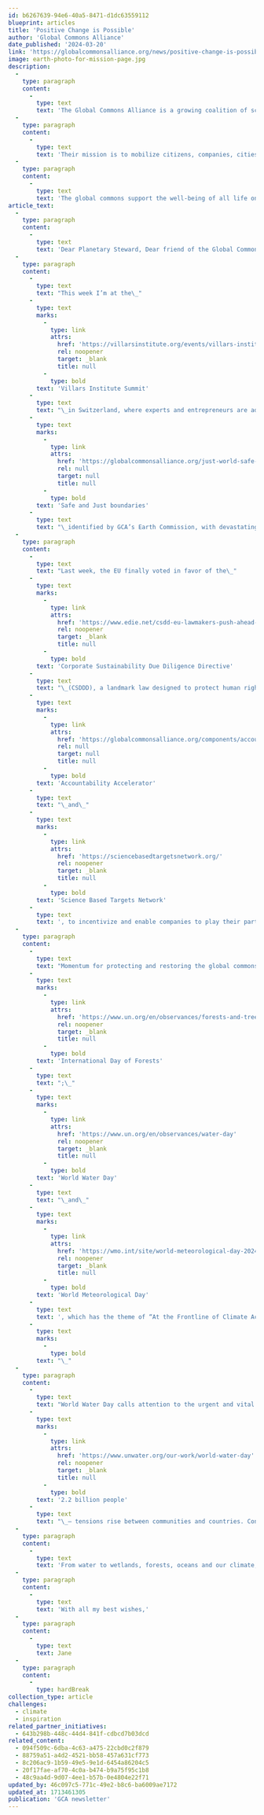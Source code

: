 ```yaml
---
id: b6267639-94e6-40a5-8471-d1dc63559112
blueprint: articles
title: 'Positive Change is Possible'
author: 'Global Commons Alliance'
date_published: '2024-03-20'
link: 'https://globalcommonsalliance.org/news/positive-change-is-possible/'
image: earth-photo-for-mission-page.jpg
description:
  -
    type: paragraph
    content:
      -
        type: text
        text: 'The Global Commons Alliance is a growing coalition of scientists, philanthropists, civil society groups, businesses and innovators, enabling collective action to safeguard the global commons.'
  -
    type: paragraph
    content:
      -
        type: text
        text: 'Their mission is to mobilize citizens, companies, cities and countries to accelerate systems change, and become better guardians of the global commons.'
  -
    type: paragraph
    content:
      -
        type: text
        text: 'The global commons support the well-being of all life on Earth. But now human actions have pushed the global commons out of balance.'
article_text:
  -
    type: paragraph
    content:
      -
        type: text
        text: 'Dear Planetary Steward, Dear friend of the Global Commons Alliance,'
  -
    type: paragraph
    content:
      -
        type: text
        text: "This week I’m at the\_"
      -
        type: text
        marks:
          -
            type: link
            attrs:
              href: 'https://villarsinstitute.org/events/villars-institute-summit-2024'
              rel: noopener
              target: _blank
              title: null
          -
            type: bold
        text: 'Villars Institute Summit'
      -
        type: text
        text: "\_in Switzerland, where experts and entrepreneurs are addressing the nature and climate crises holistically through systemic change. In the session ‘Preserving Planetary Boundaries’ I’ll be discussing what can be done to avoid crossing the most threatening ecological tipping points in a world of polycrisis. We know that human actions have pushed the global commons beyond the\_"
      -
        type: text
        marks:
          -
            type: link
            attrs:
              href: 'https://globalcommonsalliance.org/just-world-safe-planet/'
              rel: null
              target: null
              title: null
          -
            type: bold
        text: 'Safe and Just boundaries'
      -
        type: text
        text: "\_identified by GCA’s Earth Commission, with devastating impacts on nature, harvests, homes, livelihoods and people’s lives. It is only through transforming our economies so that nature is properly valued, and resources are better used, managed and shared, that we will be able to safeguard the global commons. I look forward to sharing how through collaboration this positive change is not only possible, but is already underway."
  -
    type: paragraph
    content:
      -
        type: text
        text: "Last week, the EU finally voted in favor of the\_"
      -
        type: text
        marks:
          -
            type: link
            attrs:
              href: 'https://www.edie.net/csdd-eu-lawmakers-push-ahead-with-stripped-back-version-of-due-diligence-mandate/'
              rel: noopener
              target: _blank
              title: null
          -
            type: bold
        text: 'Corporate Sustainability Due Diligence Directive'
      -
        type: text
        text: "\_(CSDDD), a landmark law designed to protect human rights, fight the climate crisis and stop businesses exploiting nature. But while the endorsement sets the right direction for corporate accountability in safeguarding the global commons and our human rights, member states including France, Germany and Italy watered the agreement down significantly. With big business so closely entwined in EU decisions, its critical work continues with the wider accountability ecosystem such as\_GCA’s\_"
      -
        type: text
        marks:
          -
            type: link
            attrs:
              href: 'https://globalcommonsalliance.org/components/accountability/'
              rel: null
              target: null
              title: null
          -
            type: bold
        text: 'Accountability Accelerator'
      -
        type: text
        text: "\_and\_"
      -
        type: text
        marks:
          -
            type: link
            attrs:
              href: 'https://sciencebasedtargetsnetwork.org/'
              rel: noopener
              target: _blank
              title: null
          -
            type: bold
        text: 'Science Based Targets Network'
      -
        type: text
        text: ', to incentivize and enable companies to play their part – as well as to hold them firmly accountable.'
  -
    type: paragraph
    content:
      -
        type: text
        text: "Momentum for protecting and restoring the global commons continues to grow in public consciousness, evidenced this week in the themes of the widely celebrated\_"
      -
        type: text
        marks:
          -
            type: link
            attrs:
              href: 'https://www.un.org/en/observances/forests-and-trees-day'
              rel: noopener
              target: _blank
              title: null
          -
            type: bold
        text: 'International Day of Forests'
      -
        type: text
        text: ";\_"
      -
        type: text
        marks:
          -
            type: link
            attrs:
              href: 'https://www.un.org/en/observances/water-day'
              rel: noopener
              target: _blank
              title: null
          -
            type: bold
        text: 'World Water Day'
      -
        type: text
        text: "\_and\_"
      -
        type: text
        marks:
          -
            type: link
            attrs:
              href: 'https://wmo.int/site/world-meteorological-day-2024'
              rel: noopener
              target: _blank
              title: null
          -
            type: bold
        text: 'World Meteorological Day'
      -
        type: text
        text: ', which has the theme of “At the Frontline of Climate Action.” The forests day theme of “Forests and Innovation: New Solutions for a Better World” highlights how deforestation can be addressed through technological advancements such as early warning systems, using data for forest restoration, and empowering Indigenous Peoples through land mapping.'
      -
        type: text
        marks:
          -
            type: bold
        text: "\_"
  -
    type: paragraph
    content:
      -
        type: text
        text: "World Water Day calls attention to the urgent and vital need to restore and better manage the water cycle, including the ecosystems which are nature’s sources and sinks in the landscape, as a basis for human health, food production and resilient societies. Inequitable water allocations and use continue to be a major source of environmental degradation, linked with declining economies, conflict and migration. The 2024 theme of “Water for Peace” stresses that when people have unequal access to clean water – currently\_"
      -
        type: text
        marks:
          -
            type: link
            attrs:
              href: 'https://www.unwater.org/our-work/world-water-day'
              rel: noopener
              target: _blank
              title: null
          -
            type: bold
        text: '2.2 billion people'
      -
        type: text
        text: "\_– tensions rise between communities and countries. Conversely, there are encouraging examples of where redistribution and water sharing schemes – based on a collective vision for resilient landscapes and economies – can turn this around and be a means for restoring peace."
  -
    type: paragraph
    content:
      -
        type: text
        text: 'From water to wetlands, forests, oceans and our climate, these interconnected natural systems support the well-being of all life on Earth. Helping the world to see through the prism of global commons is a step towards working together to safeguard this shared inheritance. History shows that small groups can trigger abrupt, positive global changes. This is why the Global Commons Alliance exists. The task is enormous. But we know it is possible.'
  -
    type: paragraph
    content:
      -
        type: text
        text: 'With all my best wishes,'
  -
    type: paragraph
    content:
      -
        type: text
        text: Jane
  -
    type: paragraph
    content:
      -
        type: hardBreak
collection_type: article
challenges:
  - climate
  - inspiration
related_partner_initiatives:
  - 643b298b-448c-44d4-841f-cdbcd7b03dcd
related_content:
  - 094f509c-6dba-4c63-a475-22cbd0c2f879
  - 88759a51-a4d2-4521-bb58-457a631cf773
  - 8c206ac9-1b59-49e5-9e1d-6454a86204c5
  - 20f17fae-af70-4c0a-b474-b9a75f95c1b8
  - 48c9aa4d-9d07-4ee1-b57b-0e4804e22f71
updated_by: 46c097c5-771c-49e2-b8c6-ba6009ae7172
updated_at: 1713461305
publication: 'GCA newsletter'
---
```

